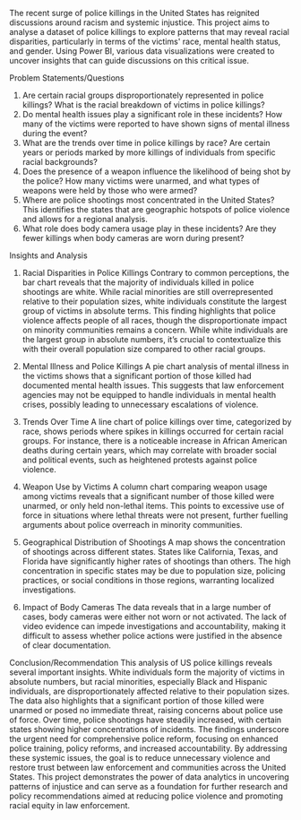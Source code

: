The recent surge of police killings in the United States has reignited discussions around racism and systemic injustice. This project aims to analyse a dataset of police killings to explore patterns that may reveal racial disparities, particularly in terms of the victims' race, mental health status, and gender. Using Power BI, various data visualizations were created to uncover insights that can guide discussions on this critical issue.

Problem Statements/Questions
1.	Are certain racial groups disproportionately represented in police killings?
What is the racial breakdown of victims in police killings?
2.	Do mental health issues play a significant role in these incidents?
How many of the victims were reported to have shown signs of mental illness during the event?
3.	What are the trends over time in police killings by race?
Are certain years or periods marked by more killings of individuals from specific racial backgrounds?
4.	Does the presence of a weapon influence the likelihood of being shot by the police?
How many victims were unarmed, and what types of weapons were held by those who were armed?
5.	Where are police shootings most concentrated in the United States?
 This identifies the states that are geographic hotspots of police violence and allows for a regional analysis.
6.	What role does body camera usage play in these incidents?
Are they fewer killings when body cameras are worn during present?

Insights and Analysis
1.	Racial Disparities in Police Killings
Contrary to common perceptions, the bar chart reveals that the majority of individuals killed in police shootings are white. While racial minorities are still overrepresented relative to their population sizes, white individuals constitute the largest group of victims in absolute terms. This finding highlights that police violence affects people of all races, though the disproportionate impact on minority communities remains a concern. While white individuals are the largest group in absolute numbers, it’s crucial to contextualize this with their overall population size compared to other racial groups.

2.	Mental Illness and Police Killings
A pie chart analysis of mental illness in the victims shows that a significant portion of those killed had documented mental health issues. This suggests that law enforcement agencies may not be equipped to handle individuals in mental health crises, possibly leading to unnecessary escalations of violence.
3.	Trends Over Time
A line chart of police killings over time, categorized by race, shows periods where spikes in killings occurred for certain racial groups. For instance, there is a noticeable increase in African American deaths during certain years, which may correlate with broader social and political events, such as heightened protests against police violence.
4.	Weapon Use by Victims
A column chart comparing weapon usage among victims reveals that a significant number of those killed were unarmed, or only held non-lethal items. This points to excessive use of force in situations where lethal threats were not present, further fuelling arguments about police overreach in minority communities.
5.	Geographical Distribution of Shootings
A map shows the concentration of shootings across different states. States like California, Texas, and Florida have significantly higher rates of shootings than others.
The high concentration in specific states may be due to population size, policing practices, or social conditions in those regions, warranting localized investigations.
6.	Impact of Body Cameras
The data reveals that in a large number of cases, body cameras were either not worn or not activated. The lack of video evidence can impede investigations and accountability, making it difficult to assess whether police actions were justified in the absence of clear documentation.

Conclusion/Recommendation
This analysis of US police killings reveals several important insights. White individuals form the majority of victims in absolute numbers, but racial minorities, especially Black and Hispanic individuals, are disproportionately affected relative to their population sizes. The data also highlights that a significant portion of those killed were unarmed or posed no immediate threat, raising concerns about police use of force. Over time, police shootings have steadily increased, with certain states showing higher concentrations of incidents.
The findings underscore the urgent need for comprehensive police reform, focusing on enhanced police training, policy reforms, and increased accountability. By addressing these systemic issues, the goal is to reduce unnecessary violence and restore trust between law enforcement and communities across the United States.
This project demonstrates the power of data analytics in uncovering patterns of injustice and can serve as a foundation for further research and policy recommendations aimed at reducing police violence and promoting racial equity in law enforcement.
